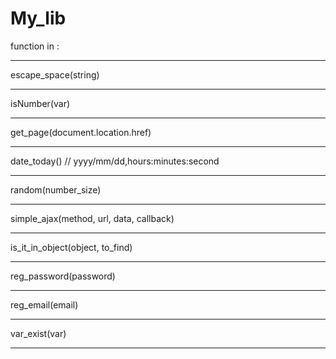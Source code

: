 # My_lib

function in :
___
escape_space(string)
___
isNumber(var)
___
get_page(document.location.href)
___
date_today() //  yyyy/mm/dd,hours:minutes:second
___
random(number_size)
___
simple_ajax(method, url, data, callback)
___
is_it_in_object(object, to_find)
___
reg_password(password)
___
reg_email(email)
___
var_exist(var)
___